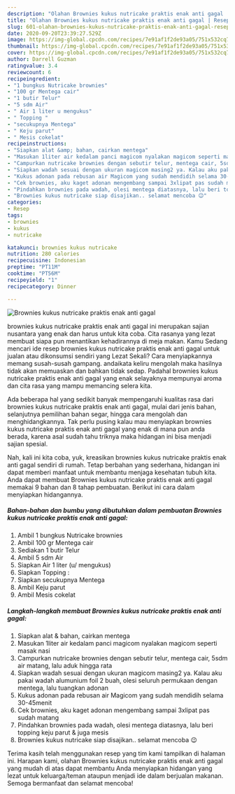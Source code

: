```yaml
---
description: "Olahan Brownies kukus nutricake praktis enak anti gagal | Resep Membuat Brownies kukus nutricake praktis enak anti gagal Yang Enak Dan Lezat"
title: "Olahan Brownies kukus nutricake praktis enak anti gagal | Resep Membuat Brownies kukus nutricake praktis enak anti gagal Yang Enak Dan Lezat"
slug: 601-olahan-brownies-kukus-nutricake-praktis-enak-anti-gagal-resep-membuat-brownies-kukus-nutricake-praktis-enak-anti-gagal-yang-enak-dan-lezat
date: 2020-09-20T23:39:27.529Z
image: https://img-global.cpcdn.com/recipes/7e91af1f2de93a05/751x532cq70/brownies-kukus-nutricake-praktis-enak-anti-gagal-foto-resep-utama.jpg
thumbnail: https://img-global.cpcdn.com/recipes/7e91af1f2de93a05/751x532cq70/brownies-kukus-nutricake-praktis-enak-anti-gagal-foto-resep-utama.jpg
cover: https://img-global.cpcdn.com/recipes/7e91af1f2de93a05/751x532cq70/brownies-kukus-nutricake-praktis-enak-anti-gagal-foto-resep-utama.jpg
author: Darrell Guzman
ratingvalue: 3.4
reviewcount: 6
recipeingredient:
- "1 bungkus Nutricake brownies"
- "100 gr Mentega cair"
- "1 butir Telur"
- "5 sdm Air"
- " Air 1 liter u mengukus"
- " Topping "
- "secukupnya Mentega"
- " Keju parut"
- " Mesis cokelat"
recipeinstructions:
- "Siapkan alat &amp; bahan, cairkan mentega"
- "Masukan 1liter air kedalam panci magicom nyalakan magicom seperti masak nasi"
- "Campurkan nutricake brownies dengan sebutir telur, mentega cair, 5sdm air matang, lalu aduk hingga rata"
- "Siapkan wadah sesuai dengan ukuran magicom masing2 ya. Kalau aku pakai wadah alumunium foil 2 buah, olesi seluruh permukaan dengan mentega, lalu tuangkan adonan"
- "Kukus adonan pada rebusan air Magicom yang sudah mendidih selama 30-45menit"
- "Cek brownies, aku kaget adonan mengembang sampai 3xlipat pas sudah matang"
- "Pindahkan brownies pada wadah, olesi mentega diatasnya, lalu beri topping keju parut &amp; juga mesis"
- "Brownies kukus nutricake siap disajikan.. selamat mencoba 😉"
categories:
- Resep
tags:
- brownies
- kukus
- nutricake

katakunci: brownies kukus nutricake 
nutrition: 280 calories
recipecuisine: Indonesian
preptime: "PT11M"
cooktime: "PT56M"
recipeyield: "1"
recipecategory: Dinner

---
```



![Brownies kukus nutricake praktis enak anti gagal](https://img-global.cpcdn.com/recipes/7e91af1f2de93a05/751x532cq70/brownies-kukus-nutricake-praktis-enak-anti-gagal-foto-resep-utama.jpg)


brownies kukus nutricake praktis enak anti gagal ini merupakan sajian nusantara yang enak dan harus untuk kita coba. Cita rasanya yang lezat membuat siapa pun menantikan kehadirannya di meja makan.
Kamu Sedang mencari ide resep brownies kukus nutricake praktis enak anti gagal untuk jualan atau dikonsumsi sendiri yang Lezat Sekali? Cara menyiapkannya memang susah-susah gampang. andaikata keliru mengolah maka hasilnya tidak akan memuaskan dan bahkan tidak sedap. Padahal brownies kukus nutricake praktis enak anti gagal yang enak selayaknya mempunyai aroma dan cita rasa yang mampu memancing selera kita.

Ada beberapa hal yang sedikit banyak mempengaruhi kualitas rasa dari brownies kukus nutricake praktis enak anti gagal, mulai dari jenis bahan, selanjutnya pemilihan bahan segar, hingga cara mengolah dan menghidangkannya. Tak perlu pusing kalau mau menyiapkan brownies kukus nutricake praktis enak anti gagal yang enak di mana pun anda berada, karena asal sudah tahu triknya maka hidangan ini bisa menjadi sajian spesial.




Nah, kali ini kita coba, yuk, kreasikan brownies kukus nutricake praktis enak anti gagal sendiri di rumah. Tetap berbahan yang sederhana, hidangan ini dapat memberi manfaat untuk membantu menjaga kesehatan tubuh kita. Anda dapat membuat Brownies kukus nutricake praktis enak anti gagal memakai 9 bahan dan 8 tahap pembuatan. Berikut ini cara dalam menyiapkan hidangannya.

<!--inarticleads1-->

##### Bahan-bahan dan bumbu yang dibutuhkan dalam pembuatan Brownies kukus nutricake praktis enak anti gagal:

1. Ambil 1 bungkus Nutricake brownies
1. Ambil 100 gr Mentega cair
1. Sediakan 1 butir Telur
1. Ambil 5 sdm Air
1. Siapkan  Air 1 liter (u/ mengukus)
1. Siapkan  Topping :
1. Siapkan secukupnya Mentega
1. Ambil  Keju parut
1. Ambil  Mesis cokelat




<!--inarticleads2-->

##### Langkah-langkah membuat Brownies kukus nutricake praktis enak anti gagal:

1. Siapkan alat &amp; bahan, cairkan mentega
1. Masukan 1liter air kedalam panci magicom nyalakan magicom seperti masak nasi
1. Campurkan nutricake brownies dengan sebutir telur, mentega cair, 5sdm air matang, lalu aduk hingga rata
1. Siapkan wadah sesuai dengan ukuran magicom masing2 ya. Kalau aku pakai wadah alumunium foil 2 buah, olesi seluruh permukaan dengan mentega, lalu tuangkan adonan
1. Kukus adonan pada rebusan air Magicom yang sudah mendidih selama 30-45menit
1. Cek brownies, aku kaget adonan mengembang sampai 3xlipat pas sudah matang
1. Pindahkan brownies pada wadah, olesi mentega diatasnya, lalu beri topping keju parut &amp; juga mesis
1. Brownies kukus nutricake siap disajikan.. selamat mencoba 😉




Terima kasih telah menggunakan resep yang tim kami tampilkan di halaman ini. Harapan kami, olahan Brownies kukus nutricake praktis enak anti gagal yang mudah di atas dapat membantu Anda menyiapkan hidangan yang lezat untuk keluarga/teman ataupun menjadi ide dalam berjualan makanan. Semoga bermanfaat dan selamat mencoba!
